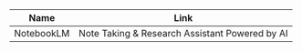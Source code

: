 | Name        | Link           | 
| ------------- | ------------ | 
| NotebookLM | Note Taking & Research Assistant Powered by AI | https://notebooklm.google/ |
